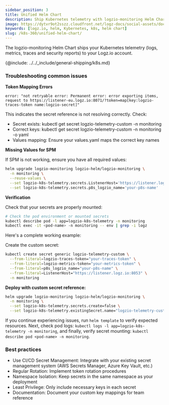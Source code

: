 ```yaml
---
sidebar_position: 3
title: Unified Helm Chart
description: Ship Kubernetes telemetry with logzio-monitoring Helm Chart
image: https://dytvr9ot2sszz.cloudfront.net/logz-docs/social-assets/docs-social.jpg
keywords: [logz.io, helm, Kybernetes, k8s, helm chart]
slug: /k8s-360/unified-helm-chart/
---
```


The logzio-monitoring Helm Chart ships your Kubernetes telemetry (logs, metrics, traces and security reports) to your Logz.io account.


{@include: ../../_include/general-shipping/k8s.md} 

### Troubleshooting common issues

**Token Mapping Errors**

`error: "not retryable error: Permanent error: error exporting items, request to https://listener-eu.logz.io:8071/?token=map[key:logzio-traces-token name:logzio-secret]"`

This indicates the secret reference is not resolving correctly. Check:

* Secret exists: kubectl get secret logzio-telemetry-custom -n monitoring
* Correct keys: kubectl get secret logzio-telemetry-custom -n monitoring -o yaml
* Values mapping: Ensure your values.yaml maps the correct key names

**Missing Values for SPM**

If SPM is not working, ensure you have all required values:

```bash
helm upgrade logzio-monitoring logzio-helm/logzio-monitoring \
  -n monitoring \
  --reuse-values \
  --set logzio-k8s-telemetry.secrets.ListenerHost='https://listener.logz.io:8053' \
  --set logzio-k8s-telemetry.secrets.p8s_logzio_name='your-p8s-name'
```

**Verification**

Check that your secrets are properly mounted:

```bash
# Check the pod environment or mounted secrets
kubectl describe pod -l app=logzio-k8s-telemetry -n monitoring
kubectl exec -it <pod-name> -n monitoring -- env | grep -i logz
```

Here's a complete working example:

Create the custom secret:

```bash
kubectl create secret generic logzio-telemetry-custom \
  --from-literal=logzio-traces-token="your-traces-token" \
  --from-literal=logzio-metrics-token="your-metrics-token" \
  --from-literal=p8s_logzio_name="your-p8s-name" \
  --from-literal=ListenerHost="https://listener.logz.io:8053" \
  -n monitoring
```

**Deploy with custom secret reference:**

```bash
helm upgrade logzio-monitoring logzio-helm/logzio-monitoring \
  -n monitoring \
  --set logzio-k8s-telemetry.secrets.create=false \
  --set logzio-k8s-telemetry.existingSecret.name="logzio-telemetry-custom"
```

If you continue experiencing issues, run `helm template` to verify expected resources. Next, check pod logs: `kubectl logs -l app=logzio-k8s-telemetry -n monitoring`, and finally, verify secret mounting: `kubectl describe pod <pod-name> -n monitoring`.

### Best practices

* Use CI/CD Secret Management: Integrate with your existing secret management system (AWS Secrets Manager, Azure Key Vault, etc.)
* Regular Rotation: Implement token rotation procedures
* Namespace Isolation: Keep secrets in the same namespace as your deployment
* Least Privilege: Only include necessary keys in each secret
* Documentation: Document your custom key mappings for team reference



